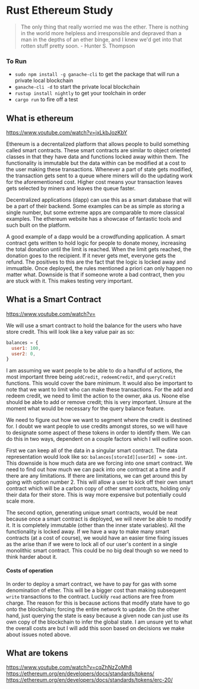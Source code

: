 # Rust Ethereum Study

> The only thing that really worried me was the ether. There is nothing in the world more helpless and irresponsible and depraved than a man in the depths of an ether binge, and I knew we'd get into that rotten stuff pretty soon. - Hunter S. Thompson

### To Run
- `sudo npm install -g ganache-cli` to get the package that will run a private local blockchain
- `ganache-cli -d` to start the private local blockchain
- `rustup install nightly` to get your toolchain in order
- `cargo run` to fire off a test

## What is ethereum
https://www.youtube.com/watch?v=jxLkbJozKbY

Ethereum is a decrentalized platform that allows people to build something called smart contracts. These smart contracts are similar to object oriented classes in that they have data and functions locked away within them. The functionality is immutable but the data within can be modified at a cost to the user making these transactions. Whenever a part of state gets modified, the transaction gets sent to a queue where miners will do the updating work for the aforementioned cost. Higher cost means your transaction leaves gets selected by miners and leaves the queue faster.

Decentralized applications (dapp) can use this as a smart database that will be a part of their backend. Some examples can be as simple as storing a single number, but some extreme apps are comparable to more classical examples. The ethereum website has a showcase of fantastic tools and such built on the platform.

A good example of a dapp would be a crowdfunding application. A smart contract gets written to hold logic for people to donate money, increasing the total donation until the limit is reached. When the limit gets reached, the donation goes to the recipient. If it never gets met, everyone gets the refund. The positives to this are the fact that the logic is locked away and immuatble. Once deployed, the rules mentioned a priori can only happen no matter what. Downside is that if someone wrote a bad contract, then you are stuck with it. This makes testing very important.

## What is a Smart Contract
https://www.youtube.com/watch?v=

We will use a smart contract to hold the balance for the users who have store credit. This will look like a key value pair as so:
```javascript
balances = {
  user1: 100,
  user2: 0,
}
```

I am assuming we want people to be able to do a handful of actions, the most important three being `addCredit`, `redeemCredit`, and `queryCredit` functions. This would cover the bare minimum. It would also be important to note that we want to limit who can make these transactions. For the add and redeem credit, we need to limit the action to the owner, aka us. Noone else should be able to add or remove credit; this is very important. Unsure at the moment what would be necessary for the query balance feature.

We need to figure out how we want to segment where the credit is destined for. I doubt we want people to use credits amongst stores, so we will have to designate some aspect of these tokens in order to identify them. We can do this in two ways, dependent on a couple factors which I will outline soon.

First we can keep all of the data in a singular smart contract. The data representation would look like so: `balances[storeId][userId] = some-int`. This downside is how much data are we forcing into one smart contract. We need to find out how much we can pack into one contract at a time and if there are any limitations. If there are limitations, we can get around this by going with option number 2. This will allow a user to kick off their own smart contract which will be a carbon copy of other smart contracts, holding only their data for their store. This is way more expensive but potentially could scale more.

The second option, generating unique smart contracts, would be neat because once a smart contract is deployed, we will never be able to modify it. It is completely immutable (other than the inner state variables). All the functionality is locked away. If we have a way to make many smart contracts (at a cost of course), we would have an easier time fixing issues as the arise than if we were to lock all of our user's content in a single monolithic smart contract. This could be no big deal though so we need to think harder about it.

#### Costs of operation
In order to deploy a smart contract, we have to pay for gas with some denomination of ether. This will be a bigger cost than making subsequent `write` transactions to the contract. Luckily `read` actions are free from charge. The reason for this is because actions that modify state have to go onto the blockchain; forcing the entire network to update. On the other hand, just querying the state is easy because a given node can just use its own copy of the blockchain to infer the global state. I am unsure yet to what the overall costs are but I will add this soon based on decisions we make about issues noted above.


## What are tokens
https://www.youtube.com/watch?v=cqZhNzZoMh8
https://ethereum.org/en/developers/docs/standards/tokens/
https://ethereum.org/en/developers/docs/standards/tokens/erc-20/
